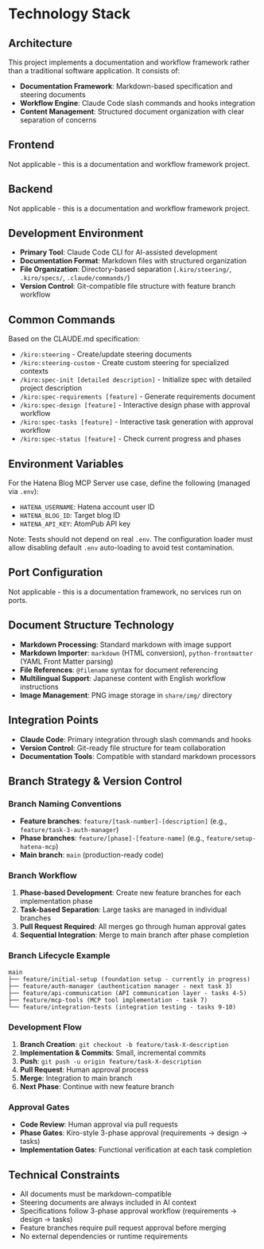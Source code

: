# Technology Stack

## Architecture
This project implements a documentation and workflow framework rather than a traditional software application. It consists of:
- **Documentation Framework**: Markdown-based specification and steering documents
- **Workflow Engine**: Claude Code slash commands and hooks integration
- **Content Management**: Structured document organization with clear separation of concerns

## Frontend
Not applicable - this is a documentation and workflow framework project.

## Backend  
Not applicable - this is a documentation and workflow framework project.

## Development Environment
- **Primary Tool**: Claude Code CLI for AI-assisted development
- **Documentation Format**: Markdown files with structured organization
- **File Organization**: Directory-based separation (`.kiro/steering/`, `.kiro/specs/`, `.claude/commands/`)
- **Version Control**: Git-compatible file structure with feature branch workflow

## Common Commands
Based on the CLAUDE.md specification:
- `/kiro:steering` - Create/update steering documents
- `/kiro:steering-custom` - Create custom steering for specialized contexts
- `/kiro:spec-init [detailed description]` - Initialize spec with detailed project description
- `/kiro:spec-requirements [feature]` - Generate requirements document
- `/kiro:spec-design [feature]` - Interactive design phase with approval workflow
- `/kiro:spec-tasks [feature]` - Interactive task generation with approval workflow
- `/kiro:spec-status [feature]` - Check current progress and phases

## Environment Variables
For the Hatena Blog MCP Server use case, define the following (managed via `.env`):

- `HATENA_USERNAME`: Hatena account user ID
- `HATENA_BLOG_ID`: Target blog ID
- `HATENA_API_KEY`: AtomPub API key

Note: Tests should not depend on real `.env`. The configuration loader must allow disabling default `.env` auto-loading to avoid test contamination.

## Port Configuration
Not applicable - this is a documentation framework, no services run on ports.

## Document Structure Technology
- **Markdown Processing**: Standard markdown with image support
- **Markdown Importer**: `markdown` (HTML conversion), `python-frontmatter` (YAML Front Matter parsing)
- **File References**: `@filename` syntax for document referencing
- **Multilingual Support**: Japanese content with English workflow instructions
- **Image Management**: PNG image storage in `share/img/` directory

## Integration Points
- **Claude Code**: Primary integration through slash commands and hooks
- **Version Control**: Git-ready file structure for team collaboration
- **Documentation Tools**: Compatible with standard markdown processors

## Branch Strategy & Version Control

### Branch Naming Conventions
- **Feature branches**: `feature/[task-number]-[description]` (e.g., `feature/task-3-auth-manager`)
- **Phase branches**: `feature/[phase]-[feature-name]` (e.g., `feature/setup-hatena-mcp`)
- **Main branch**: `main` (production-ready code)

### Branch Workflow
1. **Phase-based Development**: Create new feature branches for each implementation phase
2. **Task-based Separation**: Large tasks are managed in individual branches
3. **Pull Request Required**: All merges go through human approval gates
4. **Sequential Integration**: Merge to main branch after phase completion

### Branch Lifecycle Example
```
main
├── feature/initial-setup (foundation setup - currently in progress)
├── feature/auth-manager (authentication manager - next task 3)
├── feature/api-communication (API communication layer - tasks 4-5)
├── feature/mcp-tools (MCP tool implementation - task 7)
└── feature/integration-tests (integration testing - tasks 9-10)
```

### Development Flow
1. **Branch Creation**: `git checkout -b feature/task-X-description`
2. **Implementation & Commits**: Small, incremental commits
3. **Push**: `git push -u origin feature/task-X-description`
4. **Pull Request**: Human approval process
5. **Merge**: Integration to main branch
6. **Next Phase**: Continue with new feature branch

### Approval Gates
- **Code Review**: Human approval via pull requests
- **Phase Gates**: Kiro-style 3-phase approval (requirements → design → tasks)
- **Implementation Gates**: Functional verification at each task completion

## Technical Constraints
- All documents must be markdown-compatible
- Steering documents are always included in AI context
- Specifications follow 3-phase approval workflow (requirements → design → tasks)
- Feature branches require pull request approval before merging
- No external dependencies or runtime requirements